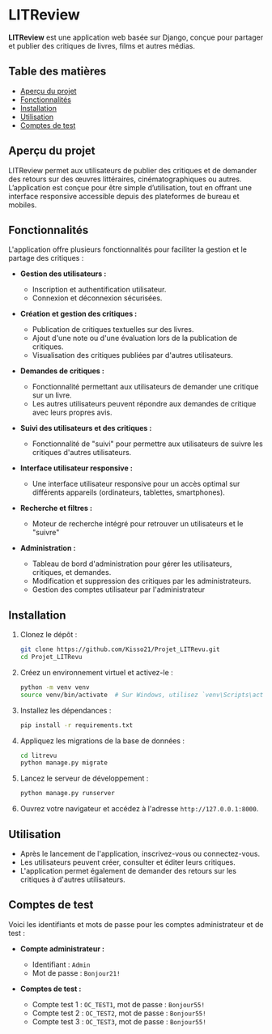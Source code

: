 
# LITReview

**LITReview** est une application web basée sur Django, conçue pour partager et publier des critiques de livres, films et autres médias.

## Table des matières

- [Aperçu du projet](#aperçu-du-projet)
- [Fonctionnalités](#fonctionnalités)
- [Installation](#installation)
- [Utilisation](#utilisation)
- [Comptes de test](#comptes-de-test)

## Aperçu du projet

LITReview permet aux utilisateurs de publier des critiques et de demander des retours sur des œuvres littéraires, cinématographiques ou autres. L’application est conçue pour être simple d’utilisation, tout en offrant une interface responsive accessible depuis des plateformes de bureau et mobiles.

## Fonctionnalités

L'application offre plusieurs fonctionnalités pour faciliter la gestion et le partage des critiques :

- **Gestion des utilisateurs :**
  - Inscription et authentification utilisateur.
  - Connexion et déconnexion sécurisées.
  
- **Création et gestion des critiques :**
  - Publication de critiques textuelles sur des livres.
  - Ajout d'une note ou d'une évaluation lors de la publication de critiques.
  - Visualisation des critiques publiées par d'autres utilisateurs.

- **Demandes de critiques :**
  - Fonctionnalité permettant aux utilisateurs de demander une critique sur un livre.
  - Les autres utilisateurs peuvent répondre aux demandes de critique avec leurs propres avis.

- **Suivi des utilisateurs et des critiques :**
  - Fonctionnalité de "suivi" pour permettre aux utilisateurs de suivre les critiques d'autres utilisateurs.

- **Interface utilisateur responsive :**
  - Une interface utilisateur responsive pour un accès optimal sur différents appareils (ordinateurs, tablettes, smartphones).

- **Recherche et filtres :**
  - Moteur de recherche intégré pour retrouver un utilisateurs et le "suivre"

- **Administration :**
  - Tableau de bord d'administration pour gérer les utilisateurs, critiques, et demandes.
  - Modification et suppression des critiques par les administrateurs.
  - Gestion des comptes utilisateur par l'administrateur

## Installation

1. Clonez le dépôt :
    ```bash
    git clone https://github.com/Kisso21/Projet_LITRevu.git
    cd Projet_LITRevu
    ```

2. Créez un environnement virtuel et activez-le :
    ```bash
    python -m venv venv
    source venv/bin/activate  # Sur Windows, utilisez `venv\Scripts\activate`
    ```

3. Installez les dépendances :
    ```bash
    pip install -r requirements.txt
    ```

4. Appliquez les migrations de la base de données :
    ```bash
    cd litrevu
    python manage.py migrate
    ```

5. Lancez le serveur de développement :
    ```bash
    python manage.py runserver
    ```

6. Ouvrez votre navigateur et accédez à l'adresse `http://127.0.0.1:8000`.

## Utilisation

- Après le lancement de l'application, inscrivez-vous ou connectez-vous.
- Les utilisateurs peuvent créer, consulter et éditer leurs critiques.
- L'application permet également de demander des retours sur les critiques à d'autres utilisateurs.

## Comptes de test

Voici les identifiants et mots de passe pour les comptes administrateur et de test :

- **Compte administrateur :**
    - Identifiant : `Admin`
    - Mot de passe : `Bonjour21!`
  
- **Comptes de test :**
    - Compte test 1 : `OC_TEST1`, mot de passe : `Bonjour55!`
    - Compte test 2 : `OC_TEST2`, mot de passe : `Bonjour55!`
    - Compte test 3 : `OC_TEST3`, mot de passe : `Bonjour55!`